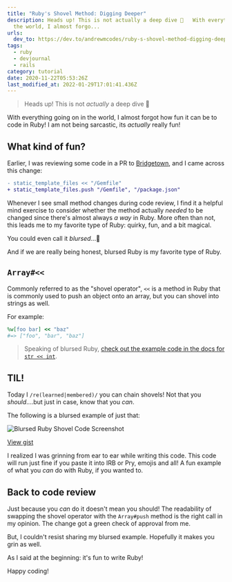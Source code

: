 ```yaml
---
title: "Ruby's Shovel Method: Digging Deeper"
description: Heads up! This is not actually a deep dive 😬   With everything going on in
  the world, I almost forgo...
urls:
  dev_to: https://dev.to/andrewmcodes/ruby-s-shovel-method-digging-deeper-5hfm
tags:
  - ruby
  - devjournal
  - rails
category: tutorial
date: 2020-11-22T05:53:26Z
last_modified_at: 2022-01-29T17:01:41.436Z
---
```


> Heads up! This is not _actually_ a deep dive 😬

With everything going on in the world, I almost forgot how fun it can be to code in Ruby! I am not being sarcastic, its _actually_ really fun!

## What kind of fun?

Earlier, I was reviewing some code in a PR to [Bridgetown](https://github.com/bridgetownrb/bridgetown), and I came across this change:

```diff
- static_template_files << "/Gemfile"
+ static_template_files.push "/Gemfile", "/package.json"
```

Whenever I see small method changes during code review, I find it a helpful mind exercise to consider whether the method actually _needed_ to be changed since there's almost always _a way_ in Ruby. More often than not, this leads me to my favorite type of Ruby: quirky, fun, and a bit magical.

You could even call it _blursed_...🤔

And if we are really being honest, blursed Ruby is my favorite type of Ruby.

## `Array#<<`

Commonly referred to as the "shovel operator", `<<` is a method in Ruby that is commonly used to push an object onto an array, but you can shovel into strings as well.

For example:

```ruby
%w[foo bar] << "baz"
#=> ["foo", "bar", "baz"]
```

> Speaking of blursed Ruby, [check out the example code in the docs for `str << int`](https://ruby-doc.org/core-2.6/String.html#method-i-3C-3C).

## TIL!

Today I `/re(learned|membered)/` you can chain shovels! Not that you _should_....but just in case, know that you _can_.

The following is a blursed example of just that:

![Blursed Ruby Shovel Code Screenshot](https://dev-to-uploads.s3.amazonaws.com/i/yufpo9f1pbnp7y3flt9u.png)

[View gist](https://gist.github.com/andrewmcodes/2e4ba1d60016e065155f0509d3814234)

I realized I was grinning from ear to ear while writing this code. This code will run just fine if you paste it into IRB or Pry, emojis and all! A fun example of what you _can_ do with Ruby, if you wanted to.

## Back to code review

Just because you _can_ do it doesn't mean you should! The readability of swapping the shovel operator with the `Array#push` method is the right call in my opinion. The change got a green check of approval from me.

But, I couldn't resist sharing my blursed example. Hopefully it makes you grin as well.

As I said at the beginning: it's fun to write Ruby!

Happy coding!
